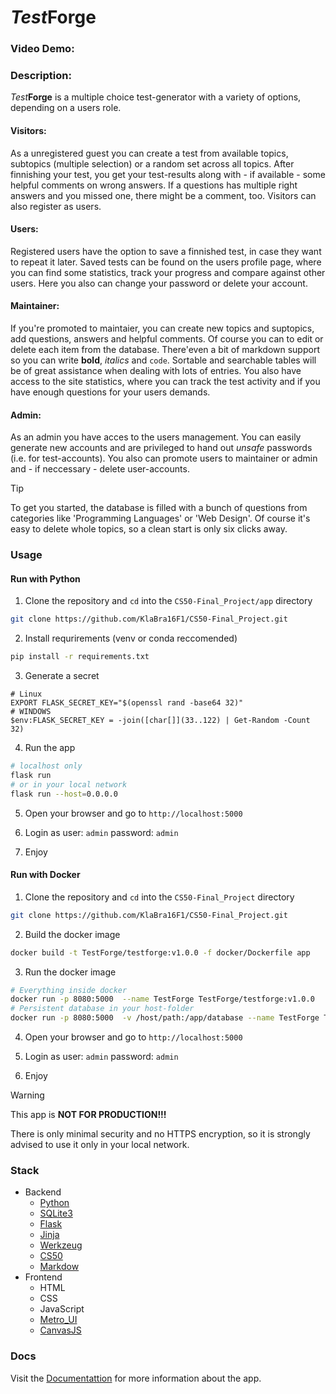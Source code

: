 # _Test_**Forge**
### Video Demo:  <URL HERE>
### Description:
_Test_**Forge** is a multiple choice test-generator with a variety of options, depending on a users role.

#### Visitors:
As a unregistered guest you can create a test from available topics, subtopics (multiple selection) or a random set across all topics. After finnishing your test, you get your test-results along with - if available - some helpful comments on wrong answers. If a questions has multiple right answers and you missed one, there might be a comment, too. Visitors can also register as users.

#### Users:
Registered users have the option to save a finnished test, in case they want to repeat it later. Saved tests can be found on the users profile page, where you can find some statistics, track your progress and compare against other users. Here you also can change your password or delete your account.

#### Maintainer:
If you're promoted to maintaier, you can create new topics and suptopics, add questions, answers and helpful comments. Of course you can to edit or delete each item from the database. There'even a bit of markdown support so you can write __bold__, _italics_ and `code`. Sortable and searchable tables will be of great assistance when dealing with lots of entries. You also have access to the site statistics, where you can track the test activity and if you have enough questions for your users demands.

#### Admin:
As an admin you have acces to the users management. You can easily generate new accounts and are privileged to hand out _unsafe_ passwords (i.e. for test-accounts). You also can promote users to maintainer or admin and - if neccessary - delete user-accounts.

> [!TIP]
> 
> To get you started, the database is filled with a bunch of questions from categories like 'Programming Languages' or 'Web Design'. Of course it's easy to delete whole topics, so a clean start is only six clicks away.

### Usage 

#### Run with Python

1. Clone the repository and `cd` into the `CS50-Final_Project/app` directory
```bash
git clone https://github.com/KlaBra16F1/CS50-Final_Project.git
```
2. Install requrirements (venv or conda reccomended)
```bash
pip install -r requirements.txt
```
3. Generate a secret
```
# Linux
EXPORT FLASK_SECRET_KEY="$(openssl rand -base64 32)"
# WINDOWS
$env:FLASK_SECRET_KEY = -join([char[]](33..122) | Get-Random -Count 32)
```
4. Run the app
```bash
# localhost only
flask run
# or in your local network
flask run --host=0.0.0.0
```
5. Open your browser and go to `http://localhost:5000`

6. Login as user: `admin` password: `admin`

7. Enjoy

#### Run with Docker

1. Clone the repository and `cd` into the `CS50-Final_Project` directory
```bash
git clone https://github.com/KlaBra16F1/CS50-Final_Project.git
```
2. Build the docker image
```bash
docker build -t TestForge/testforge:v1.0.0 -f docker/Dockerfile app
```
3. Run the docker image
```bash
# Everything inside docker
docker run -p 8080:5000  --name TestForge TestForge/testforge:v1.0.0
# Persistent database in your host-folder
docker run -p 8080:5000  -v /host/path:/app/database --name TestForge TestForge/testforge:v1.0.0
```
4. Open your browser and go to `http://localhost:5000`

5. Login as user: `admin` password: `admin`

6. Enjoy

> [!WARNING]
> This app is **NOT FOR PRODUCTION!!!**
>
> There is only minimal security and no HTTPS encryption, so it is strongly advised to use it only in your local network.

### Stack
- Backend
  - [Python](https://www.python.org)
  - [SQLite3](https://sqlite.org)
  - [Flask](https://github.com/pallets/flask)
  - [Jinja](https://github.com/pallets/jinja)
  - [Werkzeug](https://github.com/pallets/werkzeug/)
  - [CS50](https://github.com/cs50/python-cs50)
  - [Markdow](https://github.com/Python-Markdown/markdown)
- Frontend
  - HTML
  - CSS
  - JavaScript
  - [Metro_UI](https://github.com/olton/metroui)
  - [CanvasJS](https://canvasjs.com)

### Docs

Visit the [Documentattion](/docs/documentation.md) for more information about the app.


